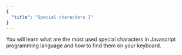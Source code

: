 ```yaml
---
{
  "title": "Special characters 1"
}
---
```


You will learn what are the most used special characters in Javascript programming language and how to find them on your keyboard.
